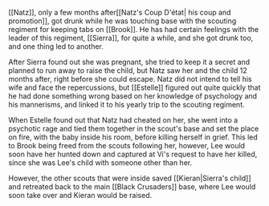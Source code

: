 [[Natz]], only a few months after[[Natz's Coup D'état| his coup and promotion]], got drunk while he was touching base with the scouting regiment for keeping tabs on [[Brook]]. He has had certain feelings with the leader of this regiment, [[Sierra]], for quite a while, and she got drunk too, and one thing led to another.

After Sierra found out she was pregnant, she tried to keep it a secret and planned to run away to raise the child, but Natz saw her and the child 12 months after, right before she could escape. Natz did not intend to tell his wife and face the repercussions, but [[Estelle]] figured out quite quickly that he had done something wrong based on her knowledge of psychology and his mannerisms, and linked it to his yearly trip to the scouting regiment. 

When Estelle found out that Natz had cheated on her, she went into a psychotic rage and tied them together in the scout's base and set the place on fire, with the baby inside his room, before killing herself in grief. This led to Brook being freed from the scouts following her, however, Lee would soon have her hunted down and captured at Vi's request to have her killed, since she was Lee's child with someone other than her.

However, the other scouts that were inside saved [[Kieran|Sierra's child]] and retreated back to the main [[Black Crusaders]] base, where Lee would soon take over and Kieran would be raised.